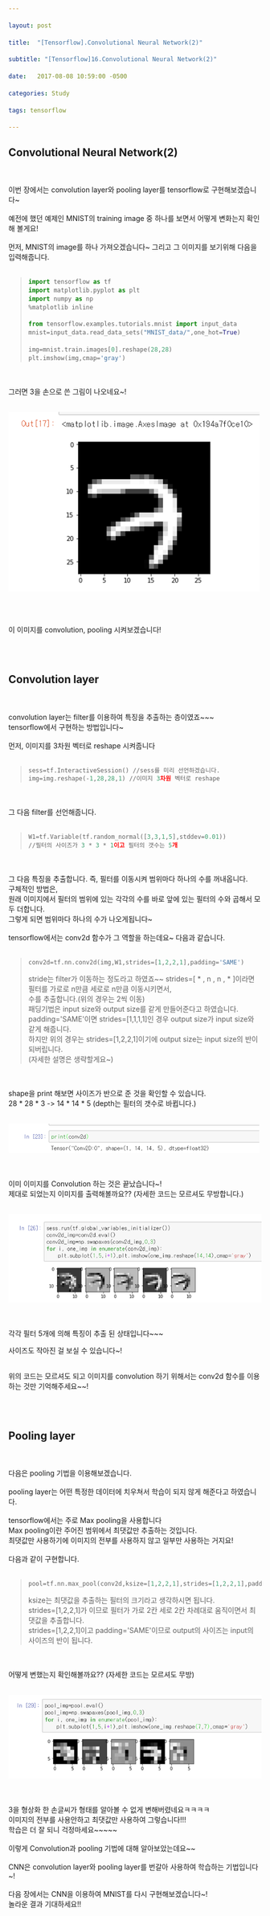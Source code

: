 ```yaml
---

layout: post

title:  "[Tensorflow].Convolutional Neural Network(2)"

subtitle: "[Tensorflow]16.Convolutional Neural Network(2)"

date:   2017-08-08 10:59:00 -0500

categories: Study

tags: tensorflow

---
```


## Convolutional Neural Network(2)
<br>
<br>
이번 장에서는 convolution layer와 pooling layer를 tensorflow로 구현해보겠습니다~
<br>
<br>
예전에 했던 예제인 MNIST의 training image 중 하나를 보면서 어떻게 변화는지 확인해 볼게요!
<br>
<br>
먼저, MNIST의 image를 하나 가져오겠습니다~ 그리고 그 이미지를 보기위해 다음을 입력해줍니다.
<br>
<br>

>```python
>import tensorflow as tf
>import matplotlib.pyplot as plt
>import numpy as np
>%matplotlib inline
>
>from tensorflow.examples.tutorials.mnist import input_data
>mnist=input_data.read_data_sets("MNIST_data/",one_hot=True)
>
>img=mnist.train.images[0].reshape(28,28)
>plt.imshow(img,cmap='gray')
>```

<br>
<br>
그러면 3을 손으로 쓴 그림이 나오네요~! 
<br>
<br>

![image](/image/tensorflow_img/cn6.png)

<br>
<br>

이 이미지를 convolution, pooling 시켜보겠습니다!

<br>
<br>

## Convolution layer

<br>
<br>
convolution layer는 filter를 이용하여 특징을 추출하는 층이였죠~~~
<br>
tensorflow에서 구현하는 방법입니다~
<br>
<br>
먼저, 이미지를 3차원 벡터로 reshape 시켜줍니다
<br>
<br>

>```python
>sess=tf.InteractiveSession() //sess를 미리 선언하겠습니다.
>img=img.reshape(-1,28,28,1) //이미지 3차원 벡터로 reshape
>```

<br>
<br>
그 다음 filter를 선언해줍니다.
<br>
<br>

>```python
>W1=tf.Variable(tf.random_normal([3,3,1,5],stddev=0.01))
>//필터의 사이즈가 3 * 3 * 1이고 필터의 갯수는 5개  
>```

<br>
<br>
그 다음 특징을 추출합니다. 즉, 필터를 이동시켜 범위마다 하나의 수를 꺼내옵니다.
<br>
구체적인 방법은,
<br>
원래 이미지에서 필터의 범위에 있는 각각의 수를 바로 앞에 있는 필터의 수와 곱해서 모두 더합니다.
<br>
그렇게 되면 범위마다 하나의 수가 나오게됩니다~
<br>
<br>
tensorflow에서는 conv2d 함수가 그 역할을 하는데요~ 다음과 같습니다.
<br>
<br>

>```python
>conv2d=tf.nn.conv2d(img,W1,strides=[1,2,2,1],padding='SAME')
>```
>
>stride는 filter가 이동하는 정도라고 하였죠~~ 
>strides=[ * , n , n , * ]이라면 필터를 가로로 n만큼 세로로 n만큼 이동시키면서,
><br>
>수를 추출합니다.(위의 경우는 2씩 이동)
><br>
>패딩기법은 input size와 output size를 같게 만들어준다고 하였습니다.
><br>
>padding='SAME'이면 strides=[1,1,1,1]인 경우 output size가 input size와 같게 해줍니다.
><br>
>하지만 위의 경우는 strides=[1,2,2,1]이기에 output size는 input size의 반이 되버립니다.
><br>
>(자세한 설명은 생략할게요~)

<br>
<br>
shape을 print 해보면 사이즈가 반으로 준 것을 확인할 수 있습니다. 
<br>
28 * 28 * 3 -> 14 * 14 * 5 (depth는 필터의 갯수로 바뀝니다.)
<br>
<br>

![image](/image/tensorflow_img/cn7.png)

<br>
<br>
이미 이미지를 Convolution 하는 것은 끝났습니다~!
<br>
제대로 되었는지 이미지를 출력해볼까요?? (자세한 코드는 모르셔도 무방합니다.)
<br>
<br>

![image](/image/tensorflow_img/cn8.png)

<br>
<br>
각각 필터 5개에 의해 특징이 추출 된 상태입니다~~~
<br>

사이즈도 작아진 걸 보실 수 있습니다~!
<br>
<br>

위의 코드는 모르셔도 되고 이미지를 convolution 하기 위해서는 conv2d 함수를 이용하는 것만 기억해주세요~~!

<br>
<br>

## Pooling layer

<br>
<br>
다음은 pooling 기법을 이용해보겠습니다.
<br>
<br>
pooling layer는 어떤 특정한 데이터에 치우쳐서 학습이 되지 않게 해준다고 하였습니다.
<br>
<br>
tensorflow에서는 주로 Max pooling을 사용합니다
<br>
Max pooling이란 주어진 범위에서 최댓값만 추출하는 것입니다.
<br>
최댓값만 사용하기에 이미지의 전부를 사용하지 않고 일부만 사용하는 거지요!
<br>
<br>
다음과 같이 구현합니다.
<br>
<br>

>```python
>pool=tf.nn.max_pool(conv2d,ksize=[1,2,2,1],strides=[1,2,2,1],padding='SAME')
>```
>
>ksize는 최댓값을 추출하는 필터의 크기라고 생각하시면 됩니다. 
><br>
>strides=[1,2,2,1]가 이므로 필터가 가로 2칸 세로 2칸 차례대로 움직이면서 최댓값을 추출합니다.
><br>
>strides=[1,2,2,1]이고 padding='SAME'이므로 output의 사이즈는 input의 사이즈의 반이 됩니다.

<br>
<br>
어떻게 변했는지 확인해볼까요?? (자세한 코드는 모르셔도 무방)
<br>
<br>

![image](/image/tensorflow_img/cn9.png)

<br>
<br>
3을 형상화 한 손글씨가 형태를 알아볼 수 없게 변해버렸네요ㅋㅋㅋㅋ
<br>
이미지의 전부를 사용안하고 최댓값만 사용하여 그렇습니다!!!
<br>
학습은 더 잘 되니 걱정마세요~~~~~
<br>
<br>
이렇게 Convolution과 pooling 기법에 대해 알아보았는데요~~
<br>
<br>
CNN은 convolution layer와 pooling layer를 번갈아 사용하여 학습하는 기법입니다~!
<br>
<br>
다음 장에서는 CNN을 이용하여 MNIST를 다시 구현해보겠습니다~!
<br>
놀라운 결과 기대하세요!!

